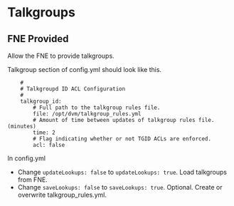 # Talkgroups

## FNE Provided

Allow the FNE to provide talkgroups.

Talkgroup section of config.yml should look like this.
```
    #
    # Talkgroupd ID ACL Configuration
    #
    talkgroup_id:
        # Full path to the talkgroup rules file.
        file: /opt/dvm/talkgroup_rules.yml
        # Amount of time between updates of talkgroup rules file. (minutes)
        time: 2
        # Flag indicating whether or not TGID ACLs are enforced.
        acl: false
```

In config.yml
* Change `updateLookups: false` to `updateLookups: true`. Load talkgroups from FNE.
* Change `saveLookups: false` to `saveLookups: true`. Optional. Create or overwrite talkgroup_rules.yml.
 
